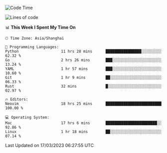 <!--START_SECTION:waka-->
![Code Time](http://img.shields.io/badge/Code%20Time-1%2C215%20hrs%2015%20mins-blue)

![Lines of code](https://img.shields.io/badge/From%20Hello%20World%20I%27ve%20Written-105.7%20thousand%20lines%20of%20code-blue)

📊 **This Week I Spent My Time On** 

```text
🕑︎ Time Zone: Asia/Shanghai

💬 Programming Languages: 
Python                   11 hrs 28 mins      ████████████████░░░░░░░░░   62.32 % 
Go                       2 hrs 26 mins       ███░░░░░░░░░░░░░░░░░░░░░░   13.24 % 
YAML                     1 hr 57 mins        ███░░░░░░░░░░░░░░░░░░░░░░   10.60 % 
Git                      1 hr 9 mins         ██░░░░░░░░░░░░░░░░░░░░░░░   06.33 % 
Rust                     32 mins             █░░░░░░░░░░░░░░░░░░░░░░░░   02.97 % 

🔥 Editors: 
Neovim                   18 hrs 25 mins      █████████████████████████   100.00 % 

💻 Operating System: 
Mac                      17 hrs 6 mins       ███████████████████████░░   92.86 % 
Linux                    1 hr 18 mins        ██░░░░░░░░░░░░░░░░░░░░░░░   07.14 % 
```


 Last Updated on 17/03/2023 06:27:55 UTC
<!--END_SECTION:waka-->
